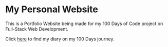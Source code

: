 # My Personal Website

This is a Portfolio Website being made for my 100 Days of Code project on Full-Stack Web Development.

Click [here](./daysDiary.md) to find my diary on my 100 Days journey.
